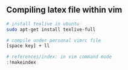 
## Compiling latex file within vim
``` bash
# install texlive in ubuntu 
sudo apt-get install texlive-full

# compile under personal vimrc file
[space key] + ll

# references/index: in vim command mode
:!makeindex
```
